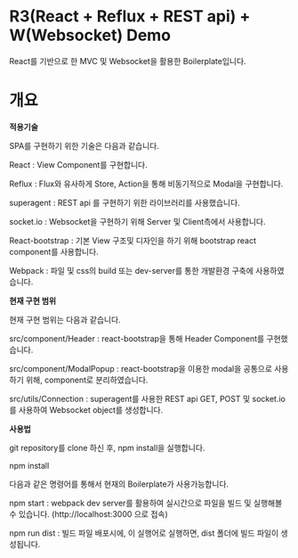 R3(React + Reflux + REST api) + W(Websocket) Demo
=====================

React를 기반으로 한 MVC 및 Websocket을 활용한 Boilerplate입니다.

개요
=====================

**적용기술**

SPA를 구현하기 위한 기술은 다음과 같습니다.

React : View Component를 구현합니다.

Reflux : Flux와 유사하게 Store, Action을 통해 비동기적으로 Modal을 구현합니다.

superagent : REST api 를 구현하기 위한 라이브러리를 사용했습니다.

socket.io : Websocket을 구현하기 위해 Server 및 Client측에서 사용합니다.

React-bootstrap : 기본 View 구조및 디자인을 하기 위해 bootstrap react component를 사용합니다.

Webpack : 파일 및 css의 build 또는 dev-server를 통한 개발환경 구축에 사용하였습니다.

**현재 구현 범위**

현재 구현 범위는 다음과 같습니다.

src/component/Header : react-bootstrap을 통해 Header Component를 구현했습니다.

src/component/ModalPopup : react-bootstrap을 이용한 modal을 공통으로 사용하기 위해, component로  분리하였습니다.

src/utils/Connection : superagent를 사용한 REST api GET, POST 및 socket.io를 사용하여 Websocket object를 생성합니다.

**사용법**

git repository를 clone 하신 후, npm install을 실행합니다.

npm install

다음과 같은 명령어를 통해서 현재의 Boilerplate가 사용가능합니다.

npm start : webpack dev server를 활용하여 실시간으로 파일을 빌드 및 실행해볼 수 있습니다. (http://localhost:3000 으로 접속)

npm run dist : 빌드 파일 배포시에, 이 실행어로 실행하면, dist 폴더에 빌드 파일이 생성됩니다.
